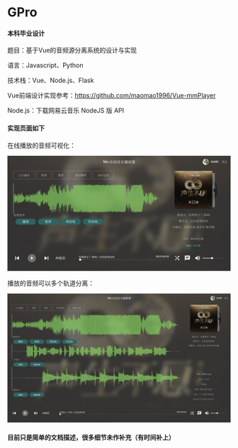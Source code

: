 # GPro

#### 本科毕业设计

题目：基于Vue的音频源分离系统的设计与实现

语言：Javascript、Python

技术栈：Vue、Node.js、Flask

Vue前端设计实现参考：https://github.com/maomao1996/Vue-mmPlayer

Node.js：下载网易云音乐 NodeJS 版 API

#### 实现页面如下

在线播放的音频可视化：

![1716885461944](image/README/1716885461944.png)

播放的音频可以多个轨道分离：

![1716838713765](image/README/1716838713765.png)

#### 目前只是简单的文档描述，很多细节未作补充（有时间补上）
